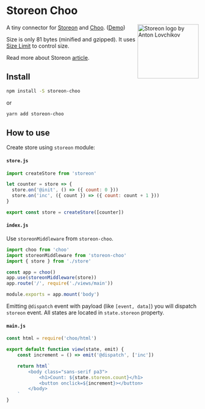 # Storeon Choo

<img src="https://storeon.github.io/storeon/logo.svg" align="right" alt="Storeon logo by Anton Lovchikov" width="160" height="142">

A tiny connector for [Storeon] and [Choo]. ([Demo])

Size is only 81 bytes (minified and gzipped). It uses [Size Limit] to control size.

Read more about Storeon [article].

[storeon]: https://github.com/storeon/storeon
[tools]: https://github.com/storeon/storeon#tools
[Choo]: https://github.com/choojs/choo
[size limit]: https://github.com/ai/size-limit
[demo]: https://codesandbox.io/s/admiring-beaver-edi8m
[article]: https://evilmartians.com/chronicles/storeon-redux-in-173-bytes

## Install
```sh
npm install -S storeon-choo
```
or
```sh
yarn add storeon-choo
```
## How to use

Create store using `storeon` module:

#### `store.js`

```javascript
import createStore from 'storeon'

let counter = store => {
  store.on('@init', () => ({ count: 0 }))
  store.on('inc', ({ count }) => ({ count: count + 1 }))
}

export const store = createStore([counter])
```

#### `index.js`

Use `storeonMiddleware` from `storeon-choo`.

```js
import choo from 'choo'
import storeonMiddleware from 'storeon-choo'
import { store } from './store'

const app = choo()
app.use(storeonMiddleware(store))
app.route('/', require('./views/main'))

module.exports = app.mount('body')
```

Emitting `@dispatch` event with payload (like `[event, data]`) you will dispatch `storeon` event. All states are located in `state.storeon` property.

#### `main.js`

```js
const html = require('choo/html')

export default function view(state, emit) {
    const increment = () => emit('@dispatch', ['inc'])

    return html`
        <body class="sans-serif pa3">
            <h1>Count: ${state.storeon.count}</h1>
            <button onclick=${increment}></button>
        </body>
    `
}
```
